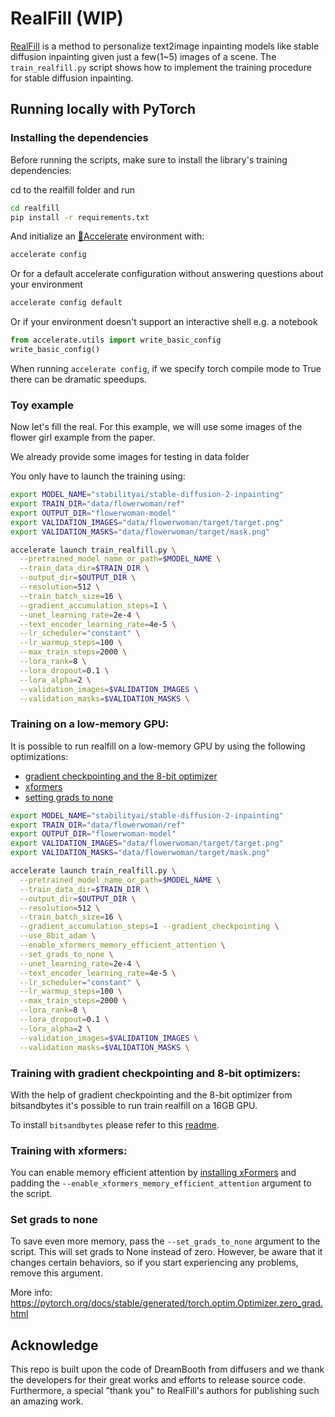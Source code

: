# RealFill (WIP)

[RealFill](https://arxiv.org/abs/2309.16668) is a method to personalize text2image inpainting models like stable diffusion inpainting given just a few(1~5) images of a scene.
The `train_realfill.py` script shows how to implement the training procedure for stable diffusion inpainting.


## Running locally with PyTorch

### Installing the dependencies

Before running the scripts, make sure to install the library's training dependencies:

cd to the realfill folder and run
```bash
cd realfill
pip install -r requirements.txt
```

And initialize an [🤗Accelerate](https://github.com/huggingface/accelerate/) environment with:

```bash
accelerate config
```

Or for a default accelerate configuration without answering questions about your environment

```bash
accelerate config default
```

Or if your environment doesn't support an interactive shell e.g. a notebook

```python
from accelerate.utils import write_basic_config
write_basic_config()
```

When running `accelerate config`, if we specify torch compile mode to True there can be dramatic speedups. 

### Toy example

Now let's fill the real. For this example, we will use some images of the flower girl example from the paper.

We already provide some images for testing in data folder

You only have to launch the training using:

```bash
export MODEL_NAME="stabilityai/stable-diffusion-2-inpainting"
export TRAIN_DIR="data/flowerwoman/ref"
export OUTPUT_DIR="flowerwoman-model"
export VALIDATION_IMAGES="data/flowerwoman/target/target.png"
export VALIDATION_MASKS="data/flowerwoman/target/mask.png"

accelerate launch train_realfill.py \
  --pretrained_model_name_or_path=$MODEL_NAME \
  --train_data_dir=$TRAIN_DIR \
  --output_dir=$OUTPUT_DIR \
  --resolution=512 \
  --train_batch_size=16 \
  --gradient_accumulation_steps=1 \
  --unet_learning_rate=2e-4 \
  --text_encoder_learning_rate=4e-5 \
  --lr_scheduler="constant" \
  --lr_warmup_steps=100 \
  --max_train_steps=2000 \
  --lora_rank=8 \
  --lora_dropout=0.1 \
  --lora_alpha=2 \
  --validation_images=$VALIDATION_IMAGES \
  --validation_masks=$VALIDATION_MASKS \
```

### Training on a low-memory GPU:

It is possible to run realfill on a low-memory GPU by using the following optimizations:
- [gradient checkpointing and the 8-bit optimizer](#training-with-gradient-checkpointing-and-8-bit-optimizers)
- [xformers](#training-with-xformers)
- [setting grads to none](#set-grads-to-none)

```bash
export MODEL_NAME="stabilityai/stable-diffusion-2-inpainting"
export TRAIN_DIR="data/flowerwoman/ref"
export OUTPUT_DIR="flowerwoman-model"
export VALIDATION_IMAGES="data/flowerwoman/target/target.png"
export VALIDATION_MASKS="data/flowerwoman/target/mask.png"

accelerate launch train_realfill.py \
  --pretrained_model_name_or_path=$MODEL_NAME \
  --train_data_dir=$TRAIN_DIR \
  --output_dir=$OUTPUT_DIR \
  --resolution=512 \
  --train_batch_size=16 \
  --gradient_accumulation_steps=1 --gradient_checkpointing \
  --use_8bit_adam \
  --enable_xformers_memory_efficient_attention \
  --set_grads_to_none \
  --unet_learning_rate=2e-4 \
  --text_encoder_learning_rate=4e-5 \
  --lr_scheduler="constant" \
  --lr_warmup_steps=100 \
  --max_train_steps=2000 \
  --lora_rank=8 \
  --lora_dropout=0.1 \
  --lora_alpha=2 \
  --validation_images=$VALIDATION_IMAGES \
  --validation_masks=$VALIDATION_MASKS \
```

### Training with gradient checkpointing and 8-bit optimizers:

With the help of gradient checkpointing and the 8-bit optimizer from bitsandbytes it's possible to run train realfill on a 16GB GPU.

To install `bitsandbytes` please refer to this [readme](https://github.com/TimDettmers/bitsandbytes#requirements--installation).

### Training with xformers:
You can enable memory efficient attention by [installing xFormers](https://github.com/facebookresearch/xformers#installing-xformers) and padding the `--enable_xformers_memory_efficient_attention` argument to the script.

### Set grads to none

To save even more memory, pass the `--set_grads_to_none` argument to the script. This will set grads to None instead of zero. However, be aware that it changes certain behaviors, so if you start experiencing any problems, remove this argument.

More info: https://pytorch.org/docs/stable/generated/torch.optim.Optimizer.zero_grad.html

## Acknowledge
This repo is built upon the code of DreamBooth from diffusers and we thank the developers for their great works and efforts to release source code. Furthermore, a special "thank you" to RealFill's authors for publishing such an amazing work.
